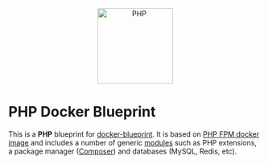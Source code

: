<div align="center">
    <a href="https://php.net">
        <img
            alt="PHP"
            src="https://www.php.net/images/logos/new-php-logo.svg"
            width="150">
    </a>
</div>

# **PHP** Docker Blueprint

This is a **PHP** blueprint for [docker-blueprint](https://github.com/docker-blueprint/core).
It is based on [PHP FPM docker image](https://hub.docker.com/_/php) and includes a number of generic [modules](https://github.com/docker-blueprint/php/tree/master/modules)
such as PHP extensions, a package manager ([Composer](https://getcomposer.org/)) and databases (MySQL, Redis, etc).
